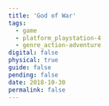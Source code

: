 ```yaml
---
title: 'God of War'
tags:
  - game
  - platform_playstation-4
  - genre_action-adventure
digital: false
physical: true
guide: false
pending: false
date: 2018-10-30
permalink: false
---
```

